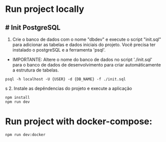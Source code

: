 # Run project locally

## # Init PostgreSQL

1. Crie o banco de dados com o nome "dbdev" e execute o script "init.sql" para adicionar as tabelas e dados iniciais do projeto.
   Você precisa ter instalado o postgreSQL e a ferramenta 'psql'.

- IMPORTANTE: Altere o nome do banco de dados no script './init.sql' para o banco de dados de desenvolvimento para criar automáticamente a estrutura de tabelas.

```
psql -h localhost -U {USER} -d {DB_NAME} -f ./init.sql
```

s 2. Instale as depêndencias do projeto e execute a aplicação

```
npm install
npm run dev
```

# Run project with docker-compose:

```
npm run dev:docker
```
